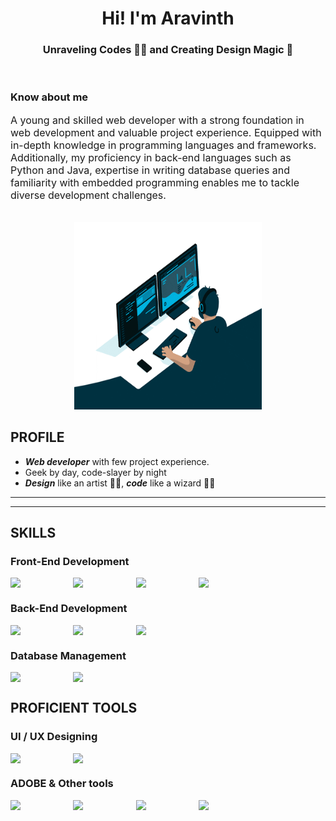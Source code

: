 <h1 align="center">Hi! I'm Aravinth</h1>
<h3 align="center">Unraveling Codes 👨‍💻 and Creating Design Magic 🎨</h3>

<br/>

<div id="about-me">
    <div>
        <h3>Know about me</h3>
        <p style="font-size: 16px;">A young and skilled web developer with a strong foundation in web development and valuable project
        experience. Equipped with in-depth knowledge in programming languages and frameworks.
        Additionally, my proficiency in back-end languages such as Python and Java, expertise in writing database
        queries and familiarity with embedded programming enables me to tackle diverse development challenges.</p>
    </div>
    <br/>
    <div>
        <div align="center"><img src="/assests/programmer.gif" alt="Programmer Image" width="300px" height="300px"></div>
    </div>
</div>


<h2>PROFILE</h2>

- ***Web developer*** with few project experience.
- Geek by day, code-slayer by night
- ***Design*** like an artist 🧑‍🎨, ***code*** like a wizard 🧙‍♂️
---
---

<h2>SKILLS</h2>

<h3>Front-End Development</h3>
<div style="display:flex; gap:10%;">
    <img src="https://cdn-icons-png.flaticon.com/128/1051/1051277.png" width=50>
    <img src="https://cdn-icons-png.flaticon.com/128/732/732190.png" width=50>
    <img src="https://cdn-icons-png.flaticon.com/128/5968/5968292.png" width=50>
    <img src="https://cdn-icons-png.flaticon.com/128/1126/1126012.png" width=50>
</div>


<h3>Back-End Development</h3>
<div style="display:flex; gap:10%;">
    <img src="https://cdn-icons-png.flaticon.com/128/3098/3098090.png" width=50>
    <img src="https://cdn-icons-png.flaticon.com/128/5968/5968282.png" width=50>
    <img src="https://cdn-icons-png.flaticon.com/128/3665/3665923.png" width=50>
</div>

<h3>Database Management</h3>
<div style="display:flex; gap:10%;">
    <img src="https://cdn-icons-png.flaticon.com/128/1199/1199128.png" width=50>
    <img src="https://cdn-icons-png.flaticon.com/128/4248/4248443.png" width=50>
</div>

<h2>PROFICIENT TOOLS</h2>

<h3>UI / UX Designing</h3>
<div style="display:flex; gap:10%;">
    <img src="https://cdn-icons-png.flaticon.com/128/5968/5968705.png" width=50>
    <img src="https://cdn-icons-png.flaticon.com/128/174/174881.png" width=50>
</div>

<h3>ADOBE & Other tools</h3>
<div style="display:flex; gap:10%;">
    <img src="https://cdn-icons-png.flaticon.com/128/5968/5968520.png" width=50>
    <img src="https://cdn-icons-png.flaticon.com/128/5968/5968525.png" width=50>
    <img src="https://cdn-icons-png.flaticon.com/128/5968/5968428.png" width=50>
    <img src="https://cdn-icons-png.flaticon.com/128/1146/1146196.png" width=50>
</div>
